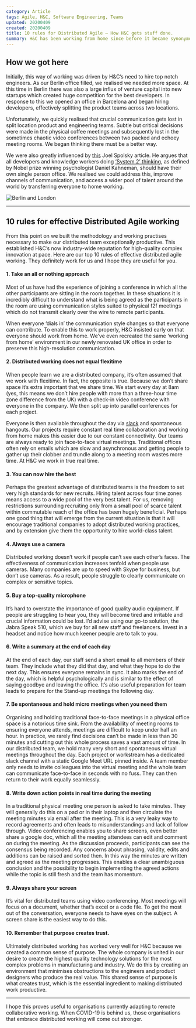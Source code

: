 ```yaml
---
category: Article
tags: Agile, H&C, Software Engineering, Teams
updated: 20200409
created: 20200409
title: 10 rules for Distributed Agile — How H&C gets stuff done.
summary: H&C has been working from home since before it became synonymous with flattening the curve. Many companies have previously allowed employees to work from home but the need for complex systems to be built by teams of people who don’t ever physically meet is a new challenge. Hopefully this account of how H&C does this will demonstrate that Distributed Agile is not only possible, but actually more efficient than co-located teams.
---
```


## How we got here
Initially, this way of working was driven by H&C’s need to hire top notch engineers. As our Berlin office filled, we realised we needed more space. At this time in Berlin there was also a large influx of venture capital into new startups which created huge competition for the best developers. In response to this we opened an office in Barcelona and began hiring developers, effectively splitting the product teams across two locations.

Unfortunately, we quickly realised that crucial communication gets lost in split location product and engineering teams. Subtle but critical decisions were made in the physical coffee meetings and subsequently lost in the sometimes chaotic video conferences between two packed and echoey meeting rooms. We began thinking there must be a better way.

We were also greatly influenced by [this](https://www.joelonsoftware.com/2006/09/07/a-field-guide-to-developers-2/) Joel Spolsky article. He argues that all developers and knowledge workers doing [‘System 2’ thinking](https://suebehaviouraldesign.com/kahneman-fast-slow-thinking/), as defined by Nobel prize winning psychologist Daniel Kahneman, should have their own single person office. We realised we could address this, improve channels of communication, and access a wider pool of talent around the world by transferring everyone to home working.


![Berlin and London](/berlin.png)

---

## 10 rules for effective Distributed Agile working
From this point on we built the methodology and working practises necessary to make our distributed team exceptionally productive. This established H&C’s now industry-wide reputation for high-quality complex innovation at pace. Here are our top 10 rules of effective distributed agile working. They definitely work for us and I hope they are useful for you.
#### 1.  Take an all or nothing approach
Most of us have had the experience of joining a conference in which all the other participants are sitting in the room together. In these situations it is incredibly difficult to understand what is being agreed as the participants in the room are using communication styles suited to physical f2f meetings which do not transmit clearly over the wire to remote participants.

When everyone ‘dials in’ the communication style changes so that everyone can contribute. To enable this to work properly, H&C insisted early on that everyone should work from home. We’ve even recreated the same ‘working from home’ environment in our newly renovated UK office in order to preserve this high-resolution communication.
#### 2. Distributed working does not equal flexitime
When people learn we are a distributed company, it’s often assumed that we work with flexitime. In fact, the opposite is true. Because we don’t share space it’s extra important that we share time. We start every day at 8am (yes, this means we don’t hire people with more than a three-hour time zone difference from the UK) with a check-in video conference with everyone in the company. We then split up into parallel conferences for each project.

Everyone is then available throughout the day via [slack](https://slack.com/intl/en-gb/?eu_nc=1) and spontaneous hangouts. Our projects require constant real time collaboration and working from home makes this easier due to our constant connectivity. Our teams are always ready to join face-to-face virtual meetings. Traditional offices often rely on emails which are slow and asynchronous and getting people to gather up their clobber and trundle along to a meeting room wastes more time. At H&C we work in true real time.
#### 3. You can now hire the best
Perhaps the greatest advantage of distributed teams is the freedom to set very high standards for new recruits. Hiring talent across four time zones means access to a wide pool of the very best talent. For us, removing restrictions surrounding recruiting only from a small pool of scarce talent within commutable reach of the office has been hugely beneficial. Perhaps one good thing that will emerge from the current situation is that it will encourage traditional companies to adopt distributed working practices, and by extension give them the opportunity to hire world-class talent.
#### 4. Always use a camera
Distributed working doesn’t work if people can’t see each other’s faces. The effectiveness of communication increases tenfold when people use cameras. Many companies are up to speed with Skype for business, but don’t use cameras. As a result, people struggle to clearly communicate on complex or sensitive topics.
#### 5. Buy a top-quality microphone
It’s hard to overstate the importance of good quality audio equipment. If people are struggling to hear you, they will become tired and irritable and crucial information could be lost. I’d advise using our go-to solution, the Jabra Speak 510, which we buy for all new staff and freelancers. Invest in a headset and notice how much keener people are to talk to you.
#### 6. Write a summary at the end of each day
At the end of each day, our staff send a short email to all members of their team. They include what they did that day, and what they hope to do the next day. This ensures everyone remains in sync. It also marks the end of the day, which is helpful psychologically and is similar to the effect of saying goodbye and leaving the office. It’s also useful preparation for team leads to prepare for the Stand-up meetings the following day.
#### 7. Be spontaneous and hold micro meetings when you need them
Organising and holding traditional face-to-face meetings in a physical office space is a notorious time sink. From the availability of meeting rooms to ensuring everyone attends, meetings are difficult to keep under half an hour. In practice, we rarely find decisions can’t be made in less than 30 minutes and cutting out this whole process saves a vast amount of time.
In our distributed team, we hold many very short and spontaneous virtual meetings throughout the day. Each project or workstream has a dedicated slack channel with a static Google Meet URL pinned inside. A team member only needs to invite colleagues into the virtual meeting and the whole team can communicate face-to-face in seconds with no fuss. They can then return to their work equally seamlessly.
#### 8. Write down action points in real time during the meeting
In a traditional physical meeting one person is asked to take minutes. They will generally do this on a pad or in their laptop and then circulate the meeting minutes via email after the meeting. This is a very leaky way to record agreements and often leads to misunderstandings and lack of follow through. Video conferencing enables you to share screens, even better share a google doc, which all the meeting attendees can edit and comment on during the meeting.
As the discussion proceeds, participants can see the consensus being recorded. Any concerns about phrasing, validity, edits and additions can be raised and sorted then. In this way the minutes are written and agreed as the meeting progresses. This enables a clear unambiguous conclusion and the possibility to begin implementing the agreed actions while the topic is still fresh and the team has momentum.
#### 9. Always share your screen
It’s vital for distributed teams using video conferencing. Most meetings will focus on a document, whether that’s excel or a code file. To get the most out of the conversation, everyone needs to have eyes on the subject. A screen share is the easiest way to do this.
#### 10. Remember that purpose creates trust.
Ultimately distributed working has worked very well for H&C because we created a common sense of purpose. The whole company is united in our desire to create the highest quality technology solutions for the most complex problems in manufacturing and industry. We do this by creating an environment that minimises obstructions to the engineers and product designers who produce the real value. This shared sense of purpose is what creates trust, which is the essential ingredient to making distributed work productive.

---

I hope this proves useful to organisations currently adapting to remote collaborative working. When COVID-19 is behind us, those organisations that embrace distributed working will come out stronger.